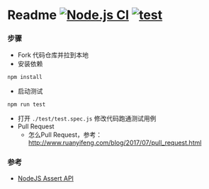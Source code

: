 # Readme [![Node.js CI](https://github.com/FE-star/exercise1/actions/workflows/node.js.yml/badge.svg)](https://github.com/FE-star/exercise1/actions/workflows/node.js.yml) [![test](https://camo.githubusercontent.com/0079935d981dc004c67325ca431420ffe9c2920022f771de134c1afd74ab2aef/68747470733a2f2f696d672e736869656c64732e696f2f62616467652f2545322539412541312d54616b652532307468652532304368616c6c656e676528506173736564253230756e69742532307465737473292d3133383966643f6c6162656c436f6c6f723d313338396664)](https://stackblitz.com/edit/node-elynar?file=test/test.spec.js&view=editor)

### 步骤

* Fork 代码仓库并拉到本地
* 安装依赖

```
npm install
```
* 启动测试

```
npm run test
```

* 打开 `./test/test.spec.js` 修改代码跑通测试用例 
* Pull Request
    * 怎么Pull Request，参考：http://www.ruanyifeng.com/blog/2017/07/pull_request.html


### 参考

* [NodeJS Assert API](http://nodejs.cn/api/assert.html)